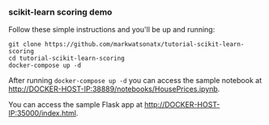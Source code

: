 ### scikit-learn scoring demo

Follow these simple instructions and you'll be up and running:

```
git clone https://github.com/markwatsonatx/tutorial-scikit-learn-scoring
cd tutorial-scikit-learn-scoring
docker-compose up -d
```

After running `docker-compose up -d` you can access the sample notebook at [http://DOCKER-HOST-IP:38889/notebooks/HousePrices.ipynb](http://localhost:38889/notebooks/HousePrices.ipynb).


You can access the sample Flask app at [http://DOCKER-HOST-IP:35000/index.html](http://localhost:35000/index.html).